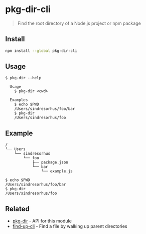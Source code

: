 # pkg-dir-cli

> Find the root directory of a Node.js project or npm package

## Install

```sh
npm install --global pkg-dir-cli
```

## Usage

```
$ pkg-dir --help

  Usage
    $ pkg-dir <cwd>

  Examples
    $ echo $PWD
    /Users/sindresorhus/foo/bar
    $ pkg-dir
    /Users/sindresorhus/foo
```

## Example

```
/
└── Users
    └── sindresorhus
        └── foo
            ├── package.json
            └── bar
                └── example.js
```

```
$ echo $PWD
/Users/sindresorhus/foo/bar
$ pkg-dir
/Users/sindresorhus/foo
```

## Related

- [pkg-dir](https://github.com/sindresorhus/pkg-dir) - API for this module
- [find-up-cli](https://github.com/sindresorhus/find-up-cli) - Find a file by walking up parent directories
